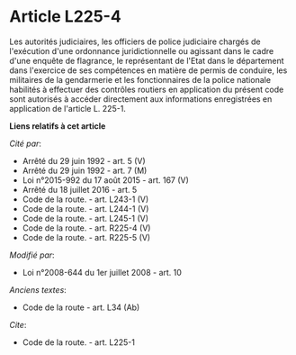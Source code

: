 # Article L225-4

Les autorités judiciaires, les officiers de police judiciaire chargés de l'exécution d'une ordonnance juridictionnelle ou
agissant dans le cadre d'une enquête de flagrance, le représentant de l'Etat dans le département dans l'exercice de ses
compétences en matière de permis de conduire, les militaires de la gendarmerie et les fonctionnaires de la police nationale
habilités à effectuer des contrôles routiers en application du présent code sont autorisés à accéder directement aux
informations enregistrées en application de l'article L. 225-1.

**Liens relatifs à cet article**

_Cité par_:

  - Arrêté du 29 juin 1992 - art. 5 (V)
  - Arrêté du 29 juin 1992 - art. 7 (M)
  - Loi n°2015-992 du 17 août 2015 - art. 167 (V)
  - Arrêté du 18 juillet 2016 - art. 5
  - Code de la route. - art. L243-1 (V)
  - Code de la route. - art. L244-1 (V)
  - Code de la route. - art. L245-1 (V)
  - Code de la route. - art. R225-4 (V)
  - Code de la route. - art. R225-5 (V)

_Modifié par_:

  - Loi n°2008-644 du 1er juillet 2008 - art. 10

_Anciens textes_:

  - Code de la route - art. L34 (Ab)

_Cite_:

  - Code de la route. - art. L225-1
